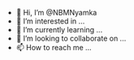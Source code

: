 - 👋 Hi, I’m @NBMNyamka
- 👀 I’m interested in ...
- 🌱 I’m currently learning ...
- 💞️ I’m looking to collaborate on ...
- 📫 How to reach me ...

<!---
NBMNyamka/NBMNyamka is a ✨ special ✨ repository because its `README.md` (this file) appears on your GitHub profile.
You can click the Preview link to take a look at your changes.
--->
